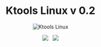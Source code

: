 <h1 align="center"> Ktools Linux v 0.2</h1>
<p align="center"><img align="center" alt="Ktools Linux" title="Ktools Linux" src="https://4.bp.blogspot.com/-ucYZWlLyOec/WTSxiFb9ngI/AAAAAAAAACo/3zd0sY11ibcNQmnN509T6pR4KtLhQzmygCK4B/s1600/ktools-logo.png" >
</p>
<p align="center"><a title="Ktools English" href="https://github.com/f0rk1/ktools-linux/blob/master/READMEEN.md"><img src="https://3.bp.blogspot.com/-krL1jj0HcEo/WszZVdpuz3I/AAAAAAAAAU4/GEbzC2mapwofqChrYkn2rU3ZvtCe2qGfACLcBGAs/s200/ktoolsen.png"></a>&nbsp;&nbsp;&nbsp;<a title="Ktools Español" href="https://github.com/f0rk1/ktools-linux/blob/master/READMEES.md"><img src="https://3.bp.blogspot.com/-CymER7x2zPM/WszZTa8f9TI/AAAAAAAAAU0/44eU6BGQ6jgV7HOMRg0OYEV7j73UcUjqACLcBGAs/s200/ktoolses.png"></a></p>
